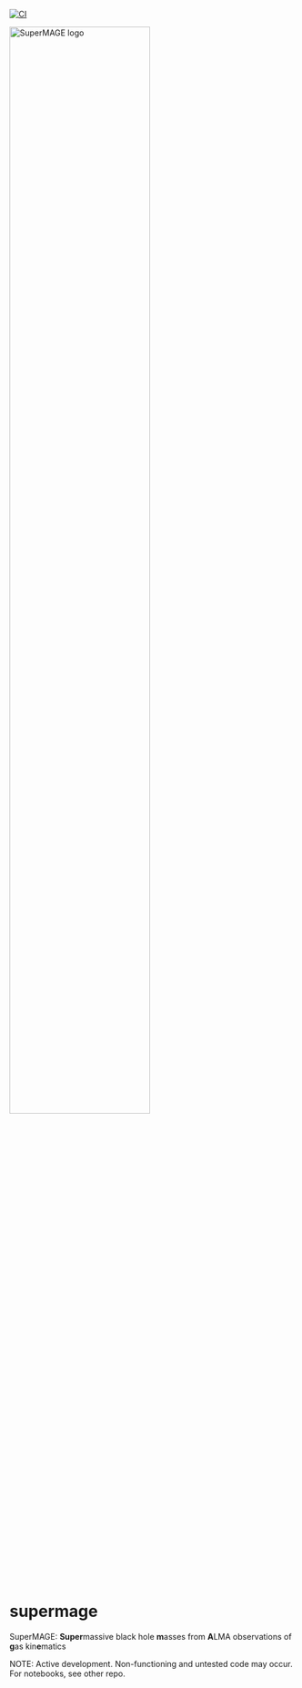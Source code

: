 [![CI](https://img.shields.io/badge/pre--commit-enabled-brightgreen?logo=pre-commit&logoColor=white)](https://github.com/pre-commit/pre-commit)

<picture>
  <source media="(prefers-color-scheme: dark)" srcset="https://github.com/mjyb16/supermage/blob/master/SuperMAGE%20logo_text.svg" width="70%" height="70%">
  <source media="(prefers-color-scheme: light)" srcset="https://github.com/mjyb16/supermage/blob/master/SuperMAGE%20logo_text.svg" width="70%" height="70%">
  <img alt="SuperMAGE logo" src="https://github.com/mjyb16/supermage/blob/master/SuperMAGE%20logo_text.svg" width="70%">
</picture>

# supermage
SuperMAGE: **Super**massive black hole **m**asses from **A**LMA observations of **g**as kin**e**matics


NOTE: Active development. Non-functioning and untested code may occur. For notebooks, see other repo.
